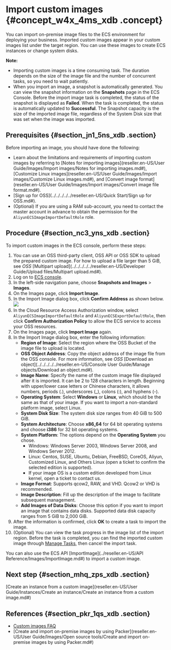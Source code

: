 # Import custom images {#concept_w4x_4ms_xdb .concept}

You can import on-premise image files to the ECS environment for deploying your business. Imported custom images appear in your custom images list under the target region. You can use these images to create ECS instances or change system disks.

**Note:** 

-   Importing custom images is a time consuming task. The duration depends on the size of the image file and the number of concurrent tasks, so you need to wait patiently.
-   When you import an image, a snapshot is automatically generated. You can view the snapshot information on the **Snapshots** page in the ECS Console. Before the import image task is completed, the status of the snapshot is displayed as **Failed**. When the task is completed, the status is automatically updated to **Successful**. The Snapshot capacity is the size of the imported image file, regardless of the System Disk size that was set when the image was imported.

## Prerequisites {#section_jn1_5ns_xdb .section}

Before importing an image, you should have done the following:

-   Learn about the limitations and requirements of importing custom images by referring to [Notes for importing images](reseller.en-US/User Guide/Images/Import images/Notes for importing images.md#), [Customize Linux images](reseller.en-US/User Guide/Images/Import images/Customize Linux images.md#), and [Convert image format](reseller.en-US/User Guide/Images/Import images/Convert image file format.md#).
-   [Sign up for OSS](../../../../../reseller.en-US/Quick Start/Sign up for OSS.md#).
-   \(Optional\) If you are using a RAM sub-account, you need to contact the master account in advance to obtain the permission for the `AliyunECSImageImportDefaultRole` role.

## Procedure {#section_nc3_yns_xdb .section}

To import custom images in the ECS console, perform these steps:

1.  You can use an OSS third-party client, OSS API or OSS SDK to upload the prepared custom image. For how to upload a file larger than 5 GiB, see *OSS* [Multipart upload](../../../../../reseller.en-US/Developer Guide/Upload files/Multipart upload.md#).
2.  Log on to [ECS console](https://partners-intl.console.aliyun.com/#/ecs).
3.  In the left-side navigation pane, choose **Snapshots and Images** \> **Images**.
4.  On the Images page, click **Import Image**.
5.  In the Import Image dialog box, click **Confirm Address** as shown below.![](http://static-aliyun-doc.oss-cn-hangzhou.aliyuncs.com/assets/img/9706/15394815097027_en-US.png)
6.  In the Cloud Resource Access Authorization window, select `AliyunECSImageImportDefaultRole` and `AliyunECSExportDefaultRole`, then click **Confirm Authorization Policy** to allow the ECS service to access your OSS resources.
7.  On the Images page, click **Import Image** again.
8.  In the Import Image dialog box, enter the following information:
    -   **Region of Image**: Select the region where the OSS Bucket of the image file to upload is located.
    -   **OSS Object Address**: Copy the object address of the image file from the OSS console. For more information, see *OSS* [Download an object](../../../../../reseller.en-US/Console User Guide/Manage objects/Download an object.md#).
    -   **Image Name**: Specify the name of the custom image file displayed after it is imported. It can be 2 to 128 characters in length. Beginning with upper/lower case letters or Chinese characters, it allows numbers, periods \(.\), underscores \(\_\), colons \(:\), and hyphens \(-\).
    -   **Operating System**: Select **Windows** or **Linux**, which should be the same as that of your image. If you want to import a non-standard platform image, select Linux.
    -   **System Disk Size**: The system disk size ranges from 40 GiB to 500 GiB.
    -   **System Architecture**: Choose **x86\_64** for 64 bit operating systems and choose **i386** for 32 bit operating systems.
    -   **System Platform**: The options depend on the **Operating System** you chose.
        -   Windows: Windows Server 2003, Windows Server 2008, and Windows Server 2012.
        -   Linux: Centos, SUSE, Ubuntu, Debian, FreeBSD, CoreOS, Aliyun, Customized Linux, and Others Linux \(open a ticket to confirm the selected edition is supported\).
        -   If your image OS is a custom edition developed from Linux kernel, open a ticket to contact us.
    -   **Image Format**: Supports qcow2, RAW, and VHD. Qcow2 or VHD is recommended.
    -   **Image Description**: Fill up the description of the image to facilitate subsequent management.
    -   **Add Images of Data Disks**: Choose this option if you want to import an image that contains data disks. Supported data disk capacity ranges from 5 GiB to 2,000 GiB.
9.  After the information is confirmed, click **OK** to create a task to import the image.
10. \(Optional\) You can view the task progress in the image list of the import region. Before the task is completed, you can find the imported custom image through [Manage Tasks](https://partners-intl.console.aliyun.com/#/ecs/task/region/), then cancel the import task.

You can also use the ECS API [ImportImage](../reseller.en-US/API Reference/Images/ImportImage.md#) to import a custom image.

## Next step {#section_mhq_zps_xdb .section}

[Create an instance from a custom image](reseller.en-US/User Guide/Instances/Create an instance/Create an instance from a custom image.md#)

## References {#section_pkr_1qs_xdb .section}

-   [Custom images FAQ](https://partners-intl.aliyun.com/help/faq-detail/40549.htm)
-   [Create and import on-premise images by using Packer](reseller.en-US/User Guide/Images/Open source tools/Create and import on-premise images by using Packer.md#)

